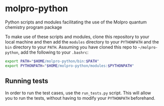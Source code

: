 # molpro-python
Python scripts and modules facilitating the use of the Molpro quantum chemistry program package

To make use of these scripts and modules, clone this repository to your local machine and then add the `modules` directory to your `PYTHONPATH` and
the `bin` directory to your `PATH`. Assuming you have cloned this repo to `~/molpro-python`, add the following to your `.bashrc`:
```bash
export PATH="$HOME/molpro-python/bin:$PATH"
export PYTHONPATH="$HOME/molpro-python/modules:$PYTHONPATH"
```

## Running tests

In order to run the test cases, use the `run_tests.py` script. This will allow you to run the tests, without having to modify your `PYTHONPATH`
beforehand.
